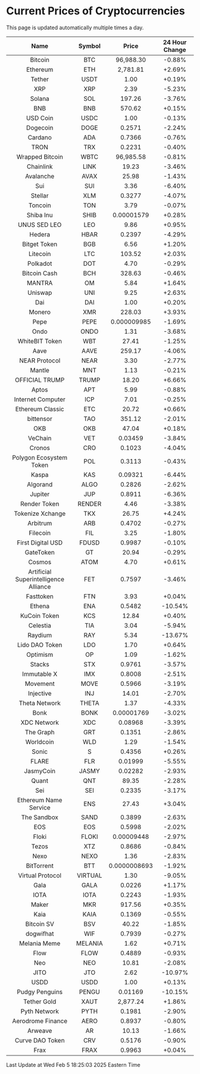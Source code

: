 # Current Prices of Cryptocurrencies
This page is updated automatically multiple times a day.

| Name | Symbol | Price | 24 Hour Change |
| :---: |:---:| :---: | :---: |
| Bitcoin | BTC | 96,988.30 | -0.88% |
| Ethereum | ETH | 2,781.81 | +2.69% |
| Tether | USDT | 1.00 | +0.19% |
| XRP | XRP | 2.39 | -5.23% |
| Solana | SOL | 197.26 | -3.76% |
| BNB | BNB | 570.62 | +0.15% |
| USD Coin | USDC | 1.00 | -0.13% |
| Dogecoin | DOGE | 0.2571 | -2.24% |
| Cardano | ADA | 0.7366 | -0.76% |
| TRON | TRX | 0.2231 | -0.40% |
| Wrapped Bitcoin | WBTC | 96,985.58 | -0.81% |
| Chainlink | LINK | 19.23 | -3.46% |
| Avalanche | AVAX | 25.98 | -1.43% |
| Sui | SUI | 3.36 | -6.40% |
| Stellar | XLM | 0.3277 | -4.07% |
| Toncoin | TON | 3.79 | -0.07% |
| Shiba Inu | SHIB | 0.00001579 | +0.28% |
| UNUS SED LEO | LEO | 9.86 | +0.95% |
| Hedera | HBAR | 0.2397 | -4.29% |
| Bitget Token | BGB | 6.56 | +1.20% |
| Litecoin | LTC | 103.52 | +2.03% |
| Polkadot | DOT | 4.70 | -0.29% |
| Bitcoin Cash | BCH | 328.63 | -0.46% |
| MANTRA | OM | 5.84 | +1.64% |
| Uniswap | UNI | 9.25 | +2.63% |
| Dai | DAI | 1.00 | +0.20% |
| Monero | XMR | 228.03 | +3.93% |
| Pepe | PEPE | 0.000009985 | -1.69% |
| Ondo | ONDO | 1.31 | -3.68% |
| WhiteBIT Token | WBT | 27.41 | -1.25% |
| Aave | AAVE | 259.17 | -4.06% |
| NEAR Protocol | NEAR | 3.30 | -2.77% |
| Mantle | MNT | 1.13 | -0.21% |
| OFFICIAL TRUMP | TRUMP | 18.20 | +6.66% |
| Aptos | APT | 5.99 | -0.88% |
| Internet Computer | ICP | 7.01 | -0.25% |
| Ethereum Classic | ETC | 20.72 | +0.66% |
| bittensor | TAO | 351.12 | -2.01% |
| OKB | OKB | 47.04 | +0.18% |
| VeChain | VET | 0.03459 | -3.84% |
| Cronos | CRO | 0.1023 | -4.04% |
| Polygon Ecosystem Token | POL | 0.3113 | -0.43% |
| Kaspa | KAS | 0.09321 | -6.44% |
| Algorand | ALGO | 0.2826 | -2.62% |
| Jupiter | JUP | 0.8911 | -6.36% |
| Render Token | RENDER | 4.46 | -3.38% |
| Tokenize Xchange | TKX | 26.75 | +4.24% |
| Arbitrum | ARB | 0.4702 | -0.27% |
| Filecoin | FIL | 3.25 | -1.80% |
| First Digital USD | FDUSD | 0.9987 | -0.10% |
| GateToken | GT | 20.94 | -0.29% |
| Cosmos | ATOM | 4.70 | +0.61% |
| Artificial Superintelligence Alliance | FET | 0.7597 | -3.46% |
| Fasttoken | FTN | 3.93 | +0.04% |
| Ethena | ENA | 0.5482 | -10.54% |
| KuCoin Token | KCS | 12.84 | +0.40% |
| Celestia | TIA | 3.04 | -5.94% |
| Raydium | RAY | 5.34 | -13.67% |
| Lido DAO Token | LDO | 1.70 | +0.64% |
| Optimism | OP | 1.09 | -1.62% |
| Stacks | STX | 0.9761 | -3.57% |
| Immutable X | IMX | 0.8008 | -2.51% |
| Movement | MOVE | 0.5966 | -3.19% |
| Injective | INJ | 14.01 | -2.70% |
| Theta Network | THETA | 1.37 | -4.33% |
| Bonk | BONK | 0.00001769 | -3.02% |
| XDC Network | XDC | 0.08968 | -3.39% |
| The Graph | GRT | 0.1351 | -2.86% |
| Worldcoin | WLD | 1.29 | -1.54% |
| Sonic | S | 0.4356 | +0.26% |
| FLARE | FLR | 0.01999 | -5.55% |
| JasmyCoin | JASMY | 0.02282 | -2.93% |
| Quant | QNT | 89.35 | -2.28% |
| Sei | SEI | 0.2335 | -3.17% |
| Ethereum Name Service | ENS | 27.43 | +3.04% |
| The Sandbox | SAND | 0.3899 | -2.63% |
| EOS | EOS | 0.5998 | -2.02% |
| Floki | FLOKI | 0.00009448 | -2.97% |
| Tezos | XTZ | 0.8686 | -0.84% |
| Nexo | NEXO | 1.36 | -2.83% |
| BitTorrent | BTT | 0.0000008693 | -1.92% |
| Virtual Protocol | VIRTUAL | 1.30 | -9.05% |
| Gala | GALA | 0.0226 | +1.17% |
| IOTA | IOTA | 0.2243 | -1.93% |
| Maker | MKR | 917.56 | +0.35% |
| Kaia | KAIA | 0.1369 | -0.55% |
| Bitcoin SV | BSV | 40.22 | -1.85% |
| dogwifhat | WIF | 0.7939 | -0.27% |
| Melania Meme | MELANIA | 1.62 | +0.71% |
| Flow | FLOW | 0.4889 | -0.93% |
| Neo | NEO | 10.81 | -2.08% |
| JITO | JTO | 2.62 | -10.97% |
| USDD | USDD | 1.00 | +0.13% |
| Pudgy Penguins | PENGU | 0.01169 | -10.15% |
| Tether Gold | XAUT | 2,877.24 | +1.86% |
| Pyth Network | PYTH | 0.1981 | -2.90% |
| Aerodrome Finance | AERO | 0.8937 | -0.80% |
| Arweave | AR | 10.13 | -1.66% |
| Curve DAO Token | CRV | 0.5176 | -0.90% |
| Frax | FRAX | 0.9963 | +0.04% |

Last Update at Wed Feb  5 18:25:03 2025 Eastern Time